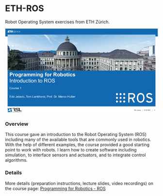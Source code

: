 # ETH-ROS
Robot Operating System exercises from ETH Zürich.

<a href="https://www.dis.uniroma1.it/"><img src="./1_Lecture/cover.png" width="800"></a>


### Overview
This course gave an introduction to the Robot Operating System (ROS) including many of the available tools that are commonly used in robotics. With the help of different examples, the course provided a good starting point to work with robots. I learn how to create software including simulation, to interface sensors and actuators, and to integrate control algorithms.

### Details
More details (preparation instructions, lecture slides, video recordings) on the course page: [Programming for Robotics - ROS](https://rsl.ethz.ch/education-students/lectures/ros.html)
